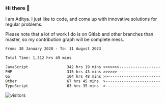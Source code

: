 ### Hi there 👋

I am Aditya. I just like to code, and come up with innovative solutions for regular problems.

Please note that a lot of work I do is on Gitlab and other branches than master, so my contribution graph will be complete mess.

<!--START_SECTION:waka-->

```txt
From: 30 January 2020 - To: 11 August 2023

Total Time: 1,312 hrs 49 mins

JavaScript                 342 hrs 19 mins >>>>>>>------------------   26.08 %
PHP                        315 hrs 43 mins >>>>>>-------------------   24.05 %
Go                         104 hrs 48 mins >>-----------------------   07.98 %
Other                      67 hrs 45 mins  >------------------------   05.16 %
TypeScript                 63 hrs 35 mins  >------------------------   04.84 %
```

<!--END_SECTION:waka-->

![visitors](https://visitor-badge.glitch.me/badge?page_id=BrainBuzzer.visitor-badge&left_color=green&right_color=red)
